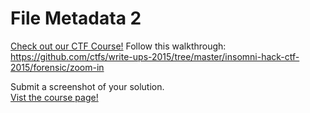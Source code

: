 # File Metadata 2

[Check out our CTF Course!](https://academy.hoppersroppers.org/mod/page/view.php?id=580)
Follow this walkthrough: <https://github.com/ctfs/write-ups-2015/tree/master/insomni-hack-ctf-2015/forensic/zoom-in>		

Submit a screenshot of your solution.							
[Vist the course page!](https://academy.hoppersroppers.org/mod/page/view.php?id=580)
